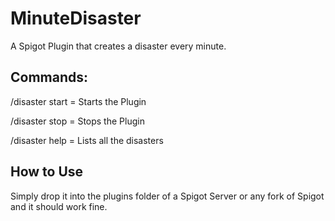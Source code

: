 # MinuteDisaster
A Spigot Plugin that creates a disaster every minute.

## Commands:
/disaster start = Starts the Plugin

/disaster stop = Stops the Plugin

/disaster help = Lists all the disasters

## How to Use
Simply drop it into the plugins folder of a Spigot Server or any fork of Spigot and it should work fine.
